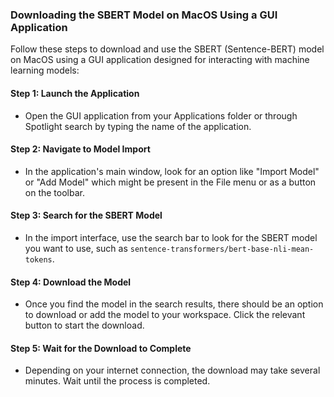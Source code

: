 ### Downloading the SBERT Model on MacOS Using a GUI Application

Follow these steps to download and use the SBERT (Sentence-BERT) model on MacOS using a GUI application designed for interacting with machine learning models:

#### Step 1: Launch the Application
- Open the GUI application from your Applications folder or through Spotlight search by typing the name of the application.

#### Step 2: Navigate to Model Import
- In the application's main window, look for an option like "Import Model" or "Add Model" which might be present in the File menu or as a button on the toolbar.

#### Step 3: Search for the SBERT Model
- In the import interface, use the search bar to look for the SBERT model you want to use, such as `sentence-transformers/bert-base-nli-mean-tokens`.

#### Step 4: Download the Model
- Once you find the model in the search results, there should be an option to download or add the model to your workspace. Click the relevant button to start the download.

#### Step 5: Wait for the Download to Complete
- Depending on your internet connection, the download may take several minutes. Wait until the process is completed.
